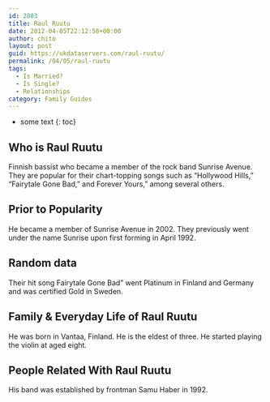 ```yaml
---
id: 2803
title: Raul Ruutu
date: 2012-04-05T22:12:58+00:00
author: chito
layout: post
guid: https://ukdataservers.com/raul-ruutu/
permalink: /04/05/raul-ruutu
tags:
  - Is Married?
  - Is Single?
  - Relationships
category: Family Guides
---
```


* some text
{: toc}
          
          
## Who is  Raul Ruutu
                  
                  
                  
Finnish bassist who became a member of the rock band Sunrise Avenue. They are popular for their chart-topping songs such as &#8220;Hollywood Hills,&#8221; &#8220;Fairytale Gone Bad,&#8221; and Forever Yours,&#8221; among several others.
                  
                
                
                
## Prior to Popularity 
                  
                  
                  
He became a member of Sunrise Avenue in 2002. They previously went under the name Sunrise upon first forming in April 1992.
                  
                
                
                
## Random data 
                  
                  
                  
Their hit song Fairytale Gone Bad&#8221; went Platinum in Finland and Germany and was certified Gold in Sweden.
                  
                
                
                
## Family & Everyday Life of Raul Ruutu
                  
                  
                  
He was born in Vantaa, Finland. He is the eldest of three. He started playing the violin at aged eight.
                  
                
                
                
## People Related With  Raul Ruutu
                  
                  
                  
His band was established by frontman Samu Haber in 1992.
                  
                
              
            
          
          
          
    
    
  

